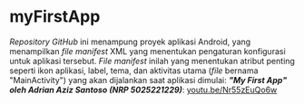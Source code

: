 # myFirstApp
_Repository GitHub_ ini menampung proyek aplikasi Android, yang menampilkan _file manifest_ XML yang menentukan pengaturan konfigurasi untuk aplikasi tersebut. _File manifest_ inilah yang menentukan atribut penting seperti ikon aplikasi, label, tema, dan aktivitas utama (_file_ bernama "MainActivity") yang akan dijalankan saat aplikasi dimulai:
_**"My First App" oleh Adrian Aziz Santoso (NRP 5025221229)**_: [youtu.be/Nr55zEuQo6w](https://www.youtube.com/watch?v=Nr55zEuQo6w)
